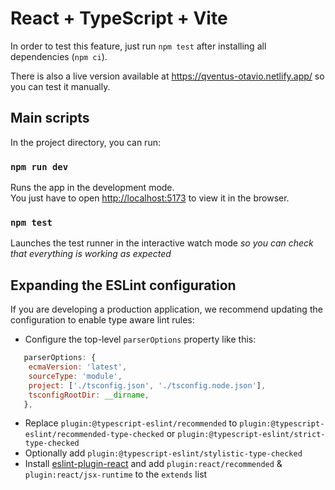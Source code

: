 # React + TypeScript + Vite

In order to test this feature, just run `npm test` after installing all dependencies (`npm ci`). 

There is also a live version available at https://qventus-otavio.netlify.app/ so you can test it manually.

## Main scripts

In the project directory, you can run:

### `npm run dev`

Runs the app in the development mode.\
You just have to open [http://localhost:5173](http://localhost:5173) to view it in the browser.

### `npm test`

Launches the test runner in the interactive watch mode *so you can check that everything is working as expected*

## Expanding the ESLint configuration

If you are developing a production application, we recommend updating the configuration to enable type aware lint rules:

- Configure the top-level `parserOptions` property like this:

```js
   parserOptions: {
    ecmaVersion: 'latest',
    sourceType: 'module',
    project: ['./tsconfig.json', './tsconfig.node.json'],
    tsconfigRootDir: __dirname,
   },
```

- Replace `plugin:@typescript-eslint/recommended` to `plugin:@typescript-eslint/recommended-type-checked` or `plugin:@typescript-eslint/strict-type-checked`
- Optionally add `plugin:@typescript-eslint/stylistic-type-checked`
- Install [eslint-plugin-react](https://github.com/jsx-eslint/eslint-plugin-react) and add `plugin:react/recommended` & `plugin:react/jsx-runtime` to the `extends` list
